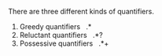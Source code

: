 <!-- quantifiers  -->
There are three different kinds of quantifiers.

1) Greedy quantifiers&nbsp;&nbsp;  .\*
2) Reluctant quantifiers&nbsp;&nbsp;  .\*?
3) Possessive quantifiers&nbsp;&nbsp; .\*+


